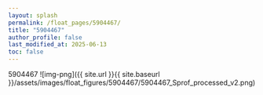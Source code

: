 ```yaml
---
layout: splash
permalink: /float_pages/5904467/
title: "5904467"
author_profile: false
last_modified_at: 2025-06-13
toc: false
---
```

 
5904467
![img-png]({{ site.url }}{{ site.baseurl }}/assets/images/float_figures/5904467/5904467_Sprof_processed_v2.png)